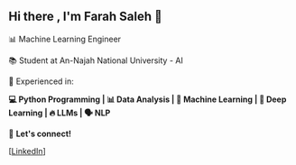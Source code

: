 ## Hi there , I'm Farah Saleh 👋

📊 Machine Learning Engineer 

📚 Student at An-Najah National University - AI

🔹 Experienced in:

**💻 Python Programming | 📊 Data Analysis | 🤖 Machine Learning | 🧠 Deep Learning | 🔥 LLMs | 🗣️ NLP**

💬 **Let's connect!**

[[LinkedIn](www.linkedin.com/in/farah-m-saleh)]

